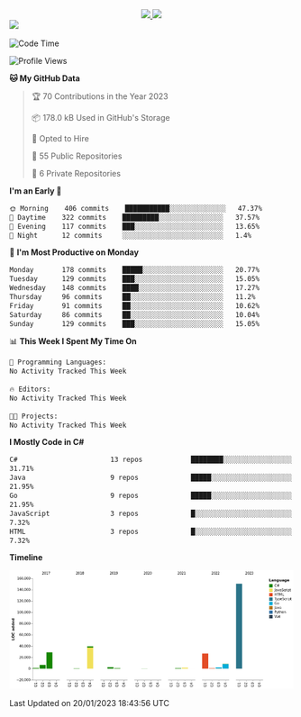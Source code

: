 <div align="center">
  <a href="https://github.com/arielsrv">
    <img height="180em" src="https://github-readme-stats.vercel.app/api?username=arielsrv&show_icons=true&theme=radical&include_all_commits=true&count_private=true"/>
    <img height="180em" src="https://github-readme-stats.vercel.app/api/top-langs/?username=arielsrv&layout=compact&langs_count=10&theme=radical"/>
 </a>
</div>

<div>
  <a href="https://www.linkedin.com/in/arielpineiro/" target="_blank">
    <img src="https://img.shields.io/badge/-LinkedIn-%230077B5?style=for-the-badge&logo=linkedin&logoColor=white" target="_blank">
  </a>
</div>

<!--START_SECTION:waka-->
![Code Time](http://img.shields.io/badge/Code%20Time-0%20secs-blue)

![Profile Views](http://img.shields.io/badge/Profile%20Views-1-blue)

**🐱 My GitHub Data** 

> 🏆 70 Contributions in the Year 2023
 > 
> 📦 178.0 kB Used in GitHub's Storage 
 > 
> 💼 Opted to Hire
 > 
> 📜 55 Public Repositories 
 > 
> 🔑 6 Private Repositories  
 > 
**I'm an Early 🐤** 

```text
🌞 Morning    406 commits    ███████████░░░░░░░░░░░░░░   47.37% 
🌆 Daytime    322 commits    █████████░░░░░░░░░░░░░░░░   37.57% 
🌃 Evening    117 commits    ███░░░░░░░░░░░░░░░░░░░░░░   13.65% 
🌙 Night      12 commits     ░░░░░░░░░░░░░░░░░░░░░░░░░   1.4%

```
📅 **I'm Most Productive on Monday** 

```text
Monday       178 commits    █████░░░░░░░░░░░░░░░░░░░░   20.77% 
Tuesday      129 commits    ███░░░░░░░░░░░░░░░░░░░░░░   15.05% 
Wednesday    148 commits    ████░░░░░░░░░░░░░░░░░░░░░   17.27% 
Thursday     96 commits     ██░░░░░░░░░░░░░░░░░░░░░░░   11.2% 
Friday       91 commits     ██░░░░░░░░░░░░░░░░░░░░░░░   10.62% 
Saturday     86 commits     ██░░░░░░░░░░░░░░░░░░░░░░░   10.04% 
Sunday       129 commits    ███░░░░░░░░░░░░░░░░░░░░░░   15.05%

```


📊 **This Week I Spent My Time On** 

```text
💬 Programming Languages: 
No Activity Tracked This Week

🔥 Editors: 
No Activity Tracked This Week

🐱‍💻 Projects: 
No Activity Tracked This Week

```

**I Mostly Code in C#** 

```text
C#                       13 repos            ████████░░░░░░░░░░░░░░░░░   31.71% 
Java                     9 repos             █████░░░░░░░░░░░░░░░░░░░░   21.95% 
Go                       9 repos             █████░░░░░░░░░░░░░░░░░░░░   21.95% 
JavaScript               3 repos             █░░░░░░░░░░░░░░░░░░░░░░░░   7.32% 
HTML                     3 repos             █░░░░░░░░░░░░░░░░░░░░░░░░   7.32%

```


**Timeline**

![Chart not found](https://raw.githubusercontent.com/arielsrv/arielsrv/main/charts/bar_graph.png) 


 Last Updated on 20/01/2023 18:43:56 UTC
<!--END_SECTION:waka-->
